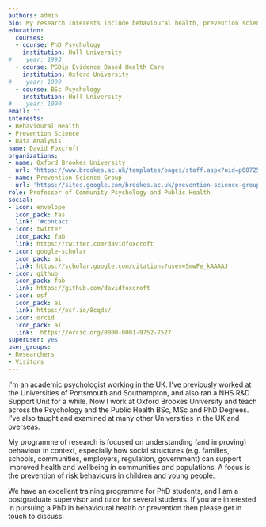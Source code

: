 ```yaml
---
authors: admin
bio: My research interests include behavioural health, prevention science and data science.
education:
  courses:
  - course: PhD Psychology
    institution: Hull University
#    year: 1993
  - course: PGDip Evidence Based Health Care
    institution: Oxford University
#    year: 1999
  - course: BSc Psychology
    institution: Hull University
#    year: 1990
email: ''
interests:
- Behavioural Health
- Prevention Science
- Data Analysis
name: David Foxcroft
organizations:
- name: Oxford Brookes University
  url: 'https://www.brookes.ac.uk/templates/pages/staff.aspx?uid=p0072582'
- name: Prevention Science Group
  url: 'https://sites.google.com/brookes.ac.uk/prevention-science-group/home'
role: Professor of Community Psychology and Public Health
social:
- icon: envelope
  icon_pack: fas
  link: '#contact'
- icon: twitter
  icon_pack: fab
  link: https://twitter.com/davidfoxcroft
- icon: google-scholar
  icon_pack: ai
  link: https://scholar.google.com/citations?user=SmwFe_kAAAAJ
- icon: github
  icon_pack: fab
  link: https://github.com/davidfoxcroft
- icon: osf
  icon_pack: ai
  link: https://osf.io/8cqds/
- icon: orcid
  icon_pack: ai
  link:  https://orcid.org/0000-0001-9752-7527
superuser: yes
user_groups:
- Researchers
- Visitors
---
```


I'm an academic psychologist working in the UK. I've previously worked at the Universities of Portsmouth and Southampton, and also ran a NHS R&D Support Unit for a while. Now I work at Oxford Brookes University and teach across the Psychology and the Public Health BSc, MSc and PhD Degrees. I've also taught and examined at many other Universities in the UK and overseas.  

My programme of research is focused on understanding (and improving) behaviour in context, especially how social structures (e.g. families, schools, communities, employers, regulation, government) can support improved health and wellbeing in communities and populations. A focus is the prevention of risk behaviours in children and young people. 

We have an excellent training programme for PhD students, and I am a postgraduate supervisor and tutor for several students. If you are interested in pursuing a PhD in behavioural health or prevention then please get in touch to discuss.
